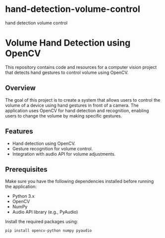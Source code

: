 # hand-detection-volume-control
hand detection volume control
# Volume Hand Detection using OpenCV

This repository contains code and resources for a computer vision project that detects hand gestures to control volume using OpenCV.

## Overview

The goal of this project is to create a system that allows users to control the volume of a device using hand gestures in front of a camera. The application uses OpenCV for hand detection and recognition, enabling users to change the volume by making specific gestures.

## Features

- Hand detection using OpenCV.
- Gesture recognition for volume control.
- Integration with audio API for volume adjustments.

## Prerequisites

Make sure you have the following dependencies installed before running the application:

- Python 3.x
- OpenCV
- NumPy
- Audio API library (e.g., PyAudio)

Install the required packages using:

```bash
pip install opencv-python numpy pyaudio

